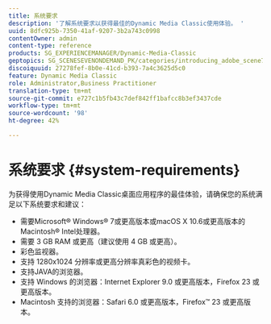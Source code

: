 ```yaml
---
title: 系统要求
description: '了解系统要求以获得最佳的Dynamic Media Classic使用体验。 '
uuid: 8dfc925b-7350-41af-9207-3b2a743c0998
contentOwner: admin
content-type: reference
products: SG_EXPERIENCEMANAGER/Dynamic-Media-Classic
geptopics: SG_SCENESEVENONDEMAND_PK/categories/introducing_adobe_scene7
discoiquuid: 27278fef-8b0e-41cd-b393-7a4c3625d5c0
feature: Dynamic Media Classic
role: Administrator,Business Practitioner
translation-type: tm+mt
source-git-commit: e727c1b5fb43c7def842ff1bafcc8b3ef3437cde
workflow-type: tm+mt
source-wordcount: '98'
ht-degree: 42%

---
```



# 系统要求 {#system-requirements}

为获得使用Dynamic Media Classic桌面应用程序的最佳体验，请确保您的系统满足以下系统要求和建议：

* 需要Microsoft® Windows® 7或更高版本或macOS X 10.6或更高版本的Macintosh® Intel处理器。
* 需要 3 GB RAM 或更高（建议使用 4 GB 或更高）。
* 彩色监视器。
* 支持 1280x1024 分辨率或更高分辨率真彩色的视频卡。
* 支持JAVA的浏览器。
* 支持 Windows 的浏览器：Internet Explorer 9.0 或更高版本，Firefox 23 或更高版本。
* Macintosh 支持的浏览器：Safari 6.0 或更高版本，Firefox™ 23 或更高版本。

